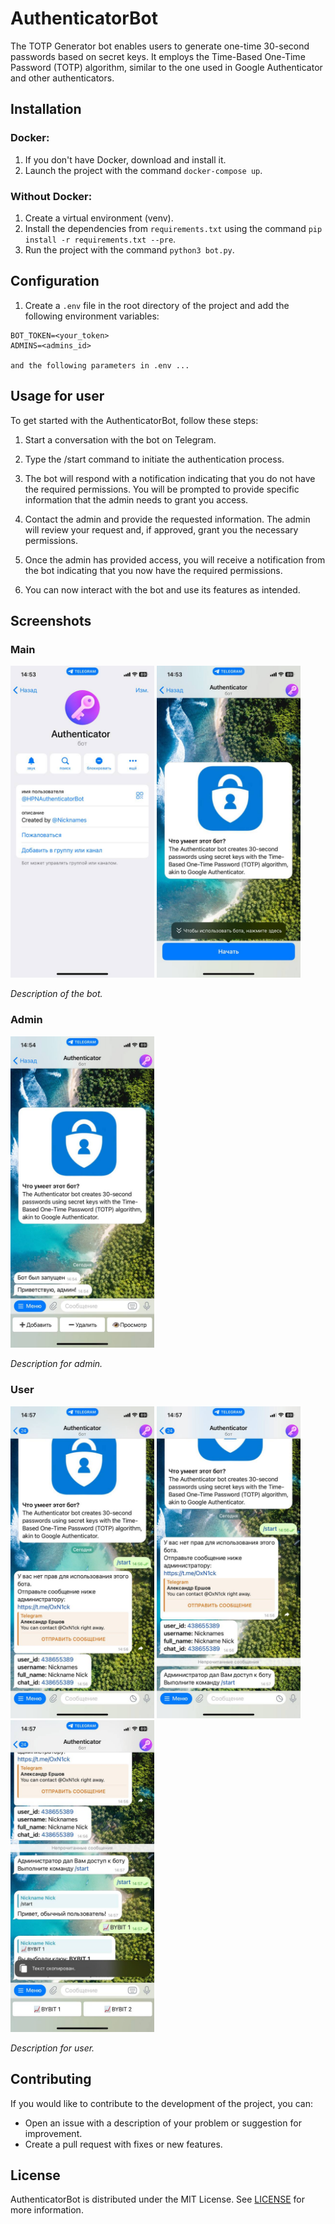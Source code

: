 # AuthenticatorBot

The TOTP Generator bot enables users to generate one-time 30-second passwords based on secret keys. It employs the Time-Based One-Time Password (TOTP) algorithm, similar to the one used in Google Authenticator and other authenticators.
## Installation

### Docker:
1. If you don't have Docker, download and install it.
2. Launch the project with the command `docker-compose up`.

### Without Docker:
1. Create a virtual environment (venv).
2. Install the dependencies from `requirements.txt` using the command `pip install -r requirements.txt --pre`.
3. Run the project with the command `python3 bot.py`.

## Configuration

1. Create a `.env` file in the root directory of the project and add the following environment variables:

```
BOT_TOKEN=<your_token>
ADMINS=<admins_id>

and the following parameters in .env ...
```
## Usage for user

To get started with the AuthenticatorBot, follow these steps:

1. Start a conversation with the bot on Telegram.

2. Type the /start command to initiate the authentication process.

3. The bot will respond with a notification indicating that you do not have the required permissions. You will be prompted to provide specific information that the admin needs to grant you access.
 
4. Contact the admin and provide the requested information. The admin will review your request and, if approved, grant you the necessary permissions.

5. Once the admin has provided access, you will receive a notification from the bot indicating that you now have the required permissions.

6. You can now interact with the bot and use its features as intended.
## Screenshots

### Main

<img src="screenshots/main_2.jpg" width="230"> <img src="screenshots/main_1.jpg" width="230">

_Description of the bot._

### Admin

<img src="screenshots/admin_1.jpg" width="230"> 

_Description for admin._

### User

<img src="screenshots/user_1.jpg" width="230"> <img src="screenshots/user_2.jpg" width="230"> <img src="screenshots/user_3.jpg" width="230">

_Description for user._

## Contributing

If you would like to contribute to the development of the project, you can:

- Open an issue with a description of your problem or suggestion for improvement.
- Create a pull request with fixes or new features.

## License

AuthenticatorBot is distributed under the MIT License. See [LICENSE](LICENSE) for more information.
